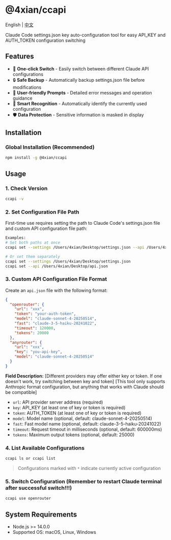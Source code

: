 # @4xian/ccapi

English | [中文](./README.md)

Claude Code settings.json key auto-configuration tool for easy API_KEY and AUTH_TOKEN configuration switching

## Features

- 🚀 **One-click Switch** - Easily switch between different Claude API configurations
- 🔒 **Safe Backup** - Automatically backup settings.json file before modifications
- 📝 **User-friendly Prompts** - Detailed error messages and operation guidance
- 🎯 **Smart Recognition** - Automatically identify the currently used configuration
- 🛡️ **Data Protection** - Sensitive information is masked in display

## Installation

### Global Installation (Recommended)

```bash
npm install -g @4xian/ccapi
```

## Usage

### 1. Check Version

```bash
ccapi -v
```

### 2. Set Configuration File Path

First-time use requires setting the path to Claude Code's settings.json file and custom API configuration file path:

```bash
Examples:
# Set both paths at once
ccapi set --settings /Users/4xian/Desktop/settings.json --api /Users/4xian/Desktop/api.json

# Or set them separately
ccapi set --settings /Users/4xian/Desktop/settings.json
ccapi set --api /Users/4xian/Desktop/api.json
```

### 3. Custom API Configuration File Format

Create an `api.json` file with the following format:

```json
{
  "openrouter": {
    "url": "xxx",
    "token": "your-auth-token",
    "model": "claude-sonnet-4-20250514",
    "fast": "claude-3-5-haiku-20241022",
    "timeout": 120000,
    "tokens": 20000
  },
  "anyrouter": {
    "url": "xxx",
    "key": "you-api-key",
    "model": "claude-sonnet-4-20250514"
  }
}
```

**Field Description:**
[Different providers may offer either key or token. If one doesn't work, try switching between key and token]
[This tool only supports Anthropic format configuration, but anything that works with Claude should be compatible]

- `url`: API provider server address (required)
- `key`: API_KEY (at least one of key or token is required)
- `token`: AUTH_TOKEN (at least one of key or token is required)
- `model`: Model name (optional, default: claude-sonnet-4-20250514)
- `fast`: Fast model name (optional, default: claude-3-5-haiku-20241022)
- `timeout`: Request timeout in milliseconds (optional, default: 600000ms)
- `tokens`: Maximum output tokens (optional, default: 25000)

### 4. List Available Configurations

```bash
ccapi ls or ccapi list
```

> Configurations marked with `*` indicate currently active configuration

### 5. Switch Configuration (Remember to restart Claude terminal after successful switch!!!)

```bash
ccapi use openrouter
```

## System Requirements

- Node.js >= 14.0.0
- Supported OS: macOS, Linux, Windows
